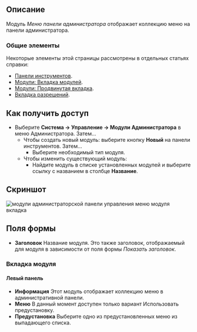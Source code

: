 <!-- Filename: Help4.x:Admin_Modules:_Administrator_Dashboard_Menu/ Display title: Модули: Меню Панели Администратора -->

## Описание

Модуль *Меню панели администратора* отображает коллекцию
меню на панели администратора.

### Общие элементы

Некоторые элементы этой страницы рассмотрены в отдельных статьях справки:

* [Панели инструментов](jdocmanual?article=help/common-elements/toolbars).
* [Модули: Вкладка модулей](jdocmanual?article=help/modules/modules-module-tab).
* [Модули: Продвинутая вкладка](jdocmanual?article=help/modules/modules-advanced-tab).
* [Вкладка разрешений](jdocmanual?article=help/common-elements/edit-permissions).

## Как получить доступ

- Выберите **Система → Управление → Модули Администратора** в меню
  Администратора. Затем...
  - Чтобы создать новый модуль: выберите кнопку **Новый** на панели инструментов. Затем...
    - Выберите необходимый тип модуля.
  - Чтобы изменить существующий модуль:
    - Найдите модуль в списке установленных модулей и выберите
      ссылку с названием в столбце **Название**.

## Скриншот

![модули администраторской панели управления меню модуля вкладка](../../../ru/images/modules-admin/modules-administrator-dashboard-menu-module-tab.png)

## Поля формы

- **Заголовок** Название модуля. Это также заголовок, отображаемый
  для модуля в зависимости от поля формы *Показать заголовок*.

### Вкладка модуля

#### Левый панель

- **Информация** Этот модуль отображает коллекцию меню в
  административной панели.
- **Меню** В данный момент доступен только вариант Использовать предустановку.
- **Предустановка** Выберите одно из предустановленных меню из выпадающего списка.

